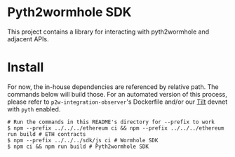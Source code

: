 # Pyth2wormhole SDK

This project contains a library for interacting with pyth2wormhole and adjacent APIs.

# Install

For now, the in-house dependencies are referenced by relative
path. The commands below will build those. For an automated version of
this process, please refer to `p2w-integration-observer`'s Dockerfile and/or our [Tilt](https://tilt.dev)
devnet with `pyth` enabled.

```shell
# Run the commands in this README's directory for --prefix to work
$ npm --prefix ../../../ethereum ci && npm --prefix ../../../ethereum run build # ETH contracts
$ npm --prefix ../../../sdk/js ci # Wormhole SDK
$ npm ci && npm run build # Pyth2wormhole SDK
```
